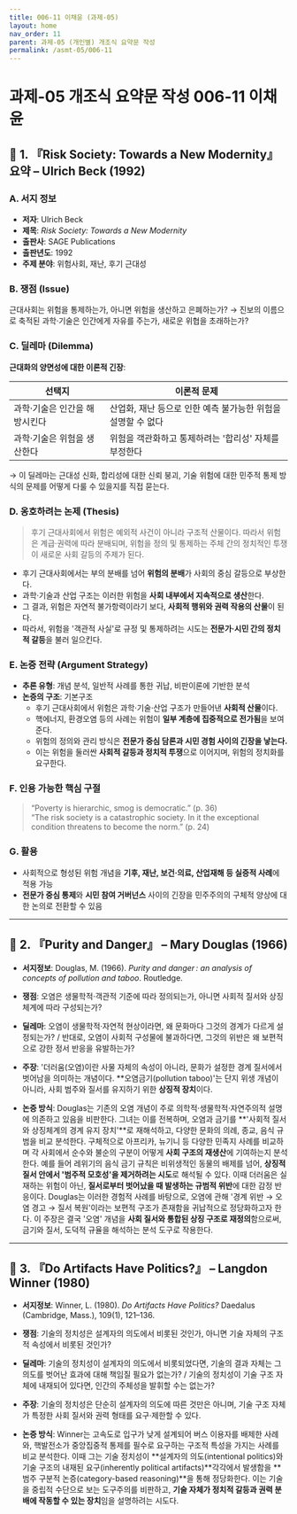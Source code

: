 ```yaml
---
title: 006-11 이채윤 (과제-05)
layout: home
nav_order: 11
parent: 과제-05 (개인별) 개조식 요약문 작성
permalink: /asmt-05/006-11
---
```


# 과제-05 개조식 요약문 작성 006-11 이채윤 

## 📘 1. 『Risk Society: Towards a New Modernity』 요약 – Ulrich Beck (1992)

### A. 서지 정보  
- **저자**: Ulrich Beck 
- **제목**: *Risk Society: Towards a New Modernity*  
- **출판사**: SAGE Publications
- **출판년도**: 1992
- **주제 분야**: 위험사회, 재난, 후기 근대성


### B. 쟁점 (Issue)
근대사회는 위험을 통제하는가, 아니면 위험을 생산하고 은폐하는가?
→ 진보의 이름으로 축적된 과학·기술은 인간에게 자유를 주는가, 새로운 위협을 초래하는가?


### C. 딜레마 (Dilemma)  
**근대화의 양면성에 대한 이론적 긴장**:

| 선택지 | 이론적 문제 |
|--------|-------------|
| 과학·기술은 인간을 해방시킨다 | 산업화, 재난 등으로 인한 예측 불가능한 위험을 설명할 수 없다 |
| 과학·기술은 위험을 생산한다 | 위험을 객관화하고 통제하려는 '합리성' 자체를 부정한다 |

→ 이 딜레마는 근대성 신화, 합리성에 대한 신뢰 붕괴, 기술 위험에 대한 민주적 통제 방식의 문제를 어떻게 다룰 수 있을지를 직접 묻는다.


### D. 옹호하려는 논제 (Thesis)  
> 후기 근대사회에서 위험은 예외적 사건이 아니라 구조적 산물이다. 따라서 위험은 계급·권력에 따라 분배되며, 위험을 정의 및 통제하는 주체 간의 정치적인 투쟁이 새로운 사회 갈등의 주제가 된다.
- 후기 근대사회에서는 부의 분배를 넘어 **위험의 분배**가 사회의 중심 갈등으로 부상한다.
- 과학·기술과 산업 구조는 이러한 위험을 **사회 내부에서 지속적으로 생산**한다.
- 그 결과, 위험은 자연적 불가항력이라기 보다, **사회적 행위와 권력 작용의 산물**이 된다.
- 따라서, 위험을 '객관적 사실'로 규정 및 통제하려는 시도는 **전문가·시민 간의 정치적 갈등**을 불러 일으킨다.

### E. 논증 전략 (Argument Strategy)  
- **추론 유형**: 개념 분석, 일반적 사례를 통한 귀납, 비판이론에 기반한 분석 
- **논증의 구조**:
  기본구조
  - 후기 근대사회에서 위험은 과학·기술·산업 구조가 만들어낸 **사회적 산물**이다.
  - 핵에너지, 환경오염 등의 사례는 위험이 **일부 계층에 집중적으로 전가됨**을 보여준다.
  - 위험의 정의와 관리 방식은 **전문가 중심 담론과 시민 경험 사이의 긴장을 낳는다.**
  - 이는 위험을 둘러싼 **사회적 갈등과 정치적 투쟁**으로 이어지며, 위험의 정치화를 요구한다.


### F. 인용 가능한 핵심 구절
> “Poverty is hierarchic, smog is democratic.” (p. 36)  
> “The risk society is a catastrophic society. In it the exceptional condition threatens to become the norm.” (p. 24)

### G. 활용
- 사회적으로 형성된 위험 개념을 **기후, 재난, 보건·의료, 산업재해 등 실증적 사례**에 적용 가능
- **전문가 중심 통제**와 **시민 참여 거버넌스** 사이의 긴장을 민주주의의 구체적 양상에 대한 논의로 전환할 수 있음

---

## 📘 2. 『Purity and Danger』 – Mary Douglas (1966)

- **서지정보**: Douglas, M. (1966). *Purity and danger : an analysis of concepts of pollution and taboo*. Routledge.

- **쟁점**: 오염은 생물학적·객관적 기준에 따라 정의되는가, 아니면 사회적 질서와 상징체계에 따라 구성되는가?
- **딜레마**: 오염이 생물학적·자연적 현상이라면, 왜 문화마다 그것의 경계가 다르게 설정되는가? / 반대로, 오염이 사회적 구성물에 불과하다면, 그것의 위반은 왜 보편적으로 강한 정서 반응을 유발하는가? 
- **주장**: '더러움(오염)이란 사물 자체의 속성이 아니라, 문화가 설정한 경계 질서에서 벗어남을 의미하는 개념이다. **오염금기(pollution taboo)'는 단지 위생 개념이 아니라, 사회 범주와 질서를 유지하기 위한 **상징적 장치**이다. 
- **논증 방식**: Douglas는 기존의 오염 개념이 주로 의학적·생물학적·자연주의적 설명에 의존하고 있음을 비판한다. 그녀는 이를 전복하며, 오염과 금기를 **'사회적 질서와 상징체계의 경계 유지 장치'**로 재해석하고, 다양한 문화의 의례, 종교, 음식 규범을 비교 분석한다. 구체적으로 아프리카, 뉴기니 등 다양한 민족지 사례를 비교하며 각 사회에서 순수와 불순의 구분이 어떻게 **사회 구조의 재생산**에 기여하는지 분석한다. 예를 들어 레위기의 음식 금기 규칙은 비위생적인 동물의 배제를 넘어, **상징적 질서 안에서 '범주적 모호성'을 제거하려는 시도**로 해석될 수 있다. 이때 더러움은 실재하는 위험이 아닌, **질서로부터 벗어났을 때 발생하는 규범적 위반**에 대한 감정 반응이다. Douglas는 이러한 경험적 사례를 바탕으로, 오염에 관해 '경계 위반 → 오염 경고 → 질서 복원'이라는 보편적 구조가 존재함을 귀납적으로 정당화하고자 한다. 이 주장은 결국 '오염' 개념을 **사회 질서와 통합된 상징 구조로 재정의**함으로써, 금기와 질서, 도덕적 규율을 해석하는 분석 도구로 작용한다. 
---

## 📘 3. 『Do Artifacts Have Politics?』 – Langdon Winner (1980)

- **서지정보**: Winner, L. (1980). *Do Artifacts Have Politics?* Daedalus (Cambridge, Mass.), 109(1), 121–136.

- **쟁점**: 기술의 정치성은 설계자의 의도에서 비롯된 것인가, 아니면 기술 자체의 구조적 속성에서 비롯된 것인가?
- **딜레마**: 기술의 정치성이 설계자의 의도에서 비롯되었다면, 기술의 결과 자체는 그 의도를 벗어난 효과에 대해 책임질 필요가 없는가? / 기술의 정치성이 기술 구조 자체에 내재되어 있다면, 인간의 주체성을 발휘할 수는 없는가? 
- **주장**: 기술의 정치성은 단순히 설계자의 의도에 따른 것만은 아니며, 기술 구조 자체가 특정한 사회 질서와 권력 형태를 요구·제한할 수 있다.   
- **논증 방식**: Winner는 고속도로 입구가 낮게 설계되어 버스 이용자를 배제한 사례와, 핵발전소가 중앙집중적 통제를 필수로 요구하는 구조적 특성을 가지는 사례를 비교 분석한다. 이때 그는 기술 정치성이 **설계자의 의도(intentional politics)와 기술 구조의 내재된 요구(inherently political artifacts)**각각에서 발생함을 **범주 구분적 논증(category-based reasoning)**을 통해 정당화한다. 이는 기술을 중립적 수단으로 보는 도구주의를 비판하고, **기술 자체가 정치적 갈등과 권력 분배에 작동할 수 있는 장치**임을 설명하려는 시도다.


